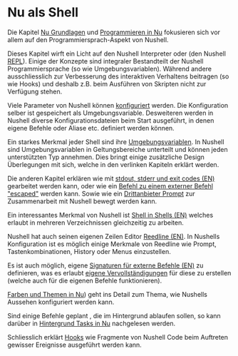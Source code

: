 # Nu als Shell

Die Kapitel [Nu Grundlagen](nu_fundamentals.md) und [Programmieren in Nu](programming_in_nu.md) fokusieren sich vor allem auf den Programmiersprach-Aspekt von Nushell.

Dieses Kapitel wirft ein Licht auf den Nushell Interpreter oder (den Nushell [REPL](https://en.wikipedia.org/wiki/Read%E2%80%93eval%E2%80%93print_loop)).
Einige der Konzepte sind integraler Bestandteilt der Nushell Programmiersprache (so wie Umgebungsvariablen). Während andere ausschliesslich zur Verbesserung des interaktiven Verhaltens beitragen (so wie Hooks) und deshalb z.B. beim Ausführen von Skripten nicht zur Verfügung stehen.

Viele Parameter von Nushell können [konfiguriert](configuration.md) werden.
Die Konfiguration selber ist gespeichert als Umgebungsvariable.
Desweiteren werden in Nushell diverse Konfigurationsdateien beim Start ausgeführt, in denen eigene Befehle oder Aliase etc. definiert werden können.

Ein starkes Merkmal jeder Shell sind ihre [Umgebungsvariablen](environment.md).
In Nushell sind Umgebungsvariablen in Geltungsbereiche unterteilt und können jeden unterstützten Typ annehmen.
Dies bringt einige zusätzliche Design Überlegungen mit sich, welche in den verlinken Kapiteln erklärt werden.

Die anderen Kapitel erklären wie mit [stdout, stderr und exit codes (EN)](/book/stdout_stderr_exit_codes.md) gearbeitet werden kann, oder wie ein [Befehl zu einem externer Befehl "escaped"](escaping.md) werden kann.
Sowie wie ein [Drittanbieter Prompt](3rdpartyprompts.md) zur Zusammenarbeit mit Nushell bewegt werden kann.

Ein interessantes Merkmal von Nushell ist [Shell in Shells (EN)](/book/directory_stack.md) welches erlaubt in mehreren Verzeichnissen gleichzeitig zu arbeiten.

Nushell hat auch seinen eigenen Zeilen Editor [Reedline (EN)](/book/line_editor.md).
In Nushells Konfiguration ist es möglich einige Merkmale von Reedline wie Prompt, Tastenkombinationen, History oder Menus einzustellen.

Es ist auch möglich, eigene [Signaturen für externe Befehle (EN)](/book/externs.md) zu definieren, was es erlaubt [eigene Vervollständigungen](custom_completions.md) für diese zu erstellen (welche auch für die eigenen Befehle funktionieren).

[Farben und Themen in Nu](coloring_and_theming.md)) geht ins Detail zum Thema, wie Nushells Aussehen konfiguriert werden kann.

Sind einige Befehle geplant , die im Hintergrund ablaufen sollen, so kann darüber in [Hintergrund Tasks in Nu](background_task.md) nachgelesen werden.

Schliesslich erklärt [Hooks](hooks.md) wie Fragmente von Nushell Code beim Auftreten gewisser Ereignisse ausgeführt werden kann.
